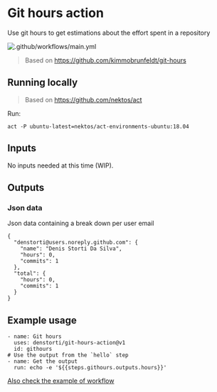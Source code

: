 # Git hours action
Use git hours to get estimations about the effort spent in a repository

![.github/workflows/main.yml](https://github.com/denstorti/git-hours-action/workflows/.github/workflows/main.yml/badge.svg)

> Based on https://github.com/kimmobrunfeldt/git-hours

## Running locally

> Based on https://github.com/nektos/act

Run: 
```
act -P ubuntu-latest=nektos/act-environments-ubuntu:18.04
```

## Inputs

No inputs needed at this time (WIP).

## Outputs

### Json data

Json data containing a break down per user email

```
{
  "denstorti@users.noreply.github.com": {
    "name": "Denis Storti Da Silva",
    "hours": 0,
    "commits": 1
  },
  "total": {
    "hours": 0,
    "commits": 1
  }
}
```

## Example usage

```
- name: Git hours
  uses: denstorti/git-hours-action@v1
  id: githours
# Use the output from the `hello` step
- name: Get the output 
  run: echo -e '${{steps.githours.outputs.hours}}' 
```

[Also check the example of workflow](./.github/workflows)